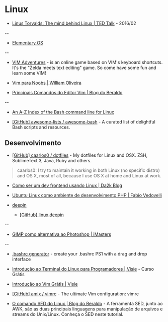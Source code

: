 # Linux

* [Linus Torvalds: The mind behind Linux | TED Talk](https://www.ted.com/talks/linus_torvalds_the_mind_behind_linux) - 2016/02

--

* [Elementary OS](http://elementaryos.org/)

--

* [VIM Adventures](http://vim-adventures.com/) - is an online game based on VIM's keyboard shortcuts. It's the "Zelda meets text editing" game. So come have some fun and learn some VIM!

* [Vim para Noobs | William Oliveira](http://woliveiras.com.br/vim-para-noobs/livro/)

* [Principais Comandos do Editor Vim | Blog do Beraldo](http://rberaldo.com.br/comandos-do-editor-vi/)

--

* [An A-Z Index of the Bash command line for Linux](http://ss64.com/bash/)

* [[GitHub] awesome-lists / awesome-bash](https://github.com/awesome-lists/awesome-bash) - A curated list of delightful Bash scripts and resources.


## Desenvolvimento

* [[GitHub] caarlos0 / dotfiles](https://github.com/caarlos0/dotfiles) - My dotfiles for Linux and OSX. ZSH, SublimeText 3, Java, Ruby and others.

> caarlos0: I try to maintain it working in both Linux (no specific distro) and OS X, most of all, because I use OS X at home and Linux at work.

* [Como ser um dev frontend usando Linux | Da2k Blog](http://blog.da2k.com.br/2015/01/15/como-ser-um-dev-frontend-usando-linux/)

* [Ubuntu Linux como ambiente de desenvolvimento PHP | Fabio Vedovelli](http://www.vedovelli.com.br/desevolvimento-web/ubuntu-linux-como-ambiente-de-desenvolvimento-php)

* [deepin](https://www.deepin.org/)

  * [[GitHub] linux deepin](https://github.com/linuxdeepin)

--

* [GIMP como alternativa ao Photoshop | iMasters](http://imasters.com.br/design-ux/gimp-como-alternativa-ao-photoshop/)

--

* [.bashrc generator](http://bashrcgenerator.com/) - create your .bashrc PS1 with a drag and drop interface

* [Introdução ao Terminal do Linux para Programadores | Visie](http://promo.visie.com.br/curso-terminal) - Curso Grátis

* [Introdução ao Vim Grátis | Visie](http://promo.visie.com.br/curso-vim)

* [[GitHub] amix / vimrc](https://github.com/amix/vimrc) - The ultimate Vim configuration: vimrc

* [O comando SED do Linux | Blog do Beraldo](http://rberaldo.com.br/o-comando-sed-do-linux/) - A ferramenta SED, junto ao AWK, são as duas principais linguagens para manipulação de arquivos e streams do Unix/Linux. Conheça o SED neste tutorial.
